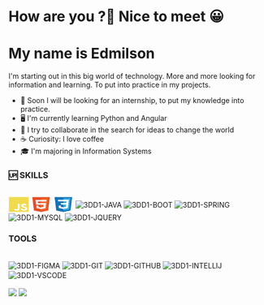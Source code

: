 <h1>How are you ?👋  Nice to meet 😀</h1>
<h1 >My name is Edmilson</h1>

<p>I'm starting out in this big world of technology. More and more looking for information and learning. To put into practice in my projects.</p>

- 💼 Soon I will be looking for an internship, to put my knowledge into practice.
- 🖥️ I'm currently learning Python and Angular
- 👯 I try to collaborate in the search for ideas to change the world
- ☕ Curiosity: I love coffee 
- 🎓 I'm majoring in Information Systems
 
<h3>🆙 SKILLS</h3>
<div style="display: inline_block"><br>
  <img align="center" alt="3DD1-Js" height="30" width="40" src="https://raw.githubusercontent.com/devicons/devicon/master/icons/javascript/javascript-plain.svg">  
  <img align="center" alt="3DD1-HTML" height="30" width="40" src="https://raw.githubusercontent.com/devicons/devicon/master/icons/html5/html5-original.svg">
  <img align="center" alt="3DD1-CSS" height="30" width="40" src="https://raw.githubusercontent.com/devicons/devicon/master/icons/css3/css3-original.svg">
  <img align="center" alt="3DD1-JAVA" height="30" width="40" src="https://cdn.jsdelivr.net/gh/devicons/devicon/icons/java/java-original.svg">
  <img align="center" alt="3DD1-BOOT" height="30" width="40" src="https://cdn.jsdelivr.net/gh/devicons/devicon/icons/bootstrap/bootstrap-plain-wordmark.svg">
  <img align="center" alt="3DD1-SPRING" height="30" width="40" src="https://cdn.jsdelivr.net/gh/devicons/devicon/icons/spring/spring-original.svg">
  <img align="center" alt="3DD1-MYSQL" height="30" width="40" src="https://cdn.jsdelivr.net/gh/devicons/devicon/icons/mysql/mysql-original.svg">
  <img align="center" alt="3DD1-JQUERY" height="30" width="40" src="https://cdn.jsdelivr.net/gh/devicons/devicon/icons/jquery/jquery-original-wordmark.svg">
   
</div>
<h3>TOOLS</h3>
<div style="display: inline_block"><br>
  <img align="center" alt="3DD1-FIGMA" height="30" width="40" src="https://cdn.jsdelivr.net/gh/devicons/devicon/icons/figma/figma-original.svg">  
  <img align="center" alt="3DD1-GIT" height="30" width="40" src="https://cdn.jsdelivr.net/gh/devicons/devicon/icons/git/git-original.svg">
  <img align="center" alt="3DD1-GITHUB" height="30" width="40" src="https://cdn.jsdelivr.net/gh/devicons/devicon/icons/github/github-original.svg">
  <img align="center" alt="3DD1-INTELLIJ" height="30" width="40" src="https://cdn.jsdelivr.net/gh/devicons/devicon/icons/intellij/intellij-original.svg">
  <img align="center" alt="3DD1-VSCODE" height="30" width="40" src="https://cdn.jsdelivr.net/gh/devicons/devicon/icons/vscode/vscode-original.svg"> 
   
</div>


<br>
<div style="display: inline_block ">  
  <img height="180em" src="https://github-readme-stats.vercel.app/api?username=3DD1&show_icons=true&theme=midnight-purple&include_all_commits=true&count_private=true"/>
 <img height="180em" src="https://github-readme-stats.vercel.app/api/top-langs/?username=3DD1&layout=compact&langs_count=7&theme=midnight-purple"/> 
  

  
</div>


